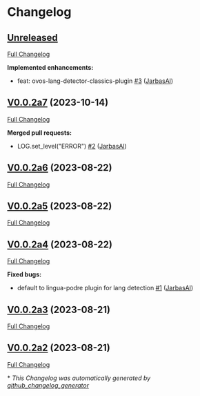 # Changelog

## [Unreleased](https://github.com/OpenVoiceOS/ovos-translate-server/tree/HEAD)

[Full Changelog](https://github.com/OpenVoiceOS/ovos-translate-server/compare/V0.0.2a7...HEAD)

**Implemented enhancements:**

- feat: ovos-lang-detector-classics-plugin [\#3](https://github.com/OpenVoiceOS/ovos-translate-server/pull/3) ([JarbasAl](https://github.com/JarbasAl))

## [V0.0.2a7](https://github.com/OpenVoiceOS/ovos-translate-server/tree/V0.0.2a7) (2023-10-14)

[Full Changelog](https://github.com/OpenVoiceOS/ovos-translate-server/compare/V0.0.2a6...V0.0.2a7)

**Merged pull requests:**

- LOG.set\_level\("ERROR"\) [\#2](https://github.com/OpenVoiceOS/ovos-translate-server/pull/2) ([JarbasAl](https://github.com/JarbasAl))

## [V0.0.2a6](https://github.com/OpenVoiceOS/ovos-translate-server/tree/V0.0.2a6) (2023-08-22)

[Full Changelog](https://github.com/OpenVoiceOS/ovos-translate-server/compare/V0.0.2a5...V0.0.2a6)

## [V0.0.2a5](https://github.com/OpenVoiceOS/ovos-translate-server/tree/V0.0.2a5) (2023-08-22)

[Full Changelog](https://github.com/OpenVoiceOS/ovos-translate-server/compare/V0.0.2a4...V0.0.2a5)

## [V0.0.2a4](https://github.com/OpenVoiceOS/ovos-translate-server/tree/V0.0.2a4) (2023-08-22)

[Full Changelog](https://github.com/OpenVoiceOS/ovos-translate-server/compare/V0.0.2a3...V0.0.2a4)

**Fixed bugs:**

- default to lingua-podre plugin for lang detection [\#1](https://github.com/OpenVoiceOS/ovos-translate-server/pull/1) ([JarbasAl](https://github.com/JarbasAl))

## [V0.0.2a3](https://github.com/OpenVoiceOS/ovos-translate-server/tree/V0.0.2a3) (2023-08-21)

[Full Changelog](https://github.com/OpenVoiceOS/ovos-translate-server/compare/V0.0.2a2...V0.0.2a3)

## [V0.0.2a2](https://github.com/OpenVoiceOS/ovos-translate-server/tree/V0.0.2a2) (2023-08-21)

[Full Changelog](https://github.com/OpenVoiceOS/ovos-translate-server/compare/359a9ca0ca1b9e5b26fb90f7f8f49d15dd909dfb...V0.0.2a2)



\* *This Changelog was automatically generated by [github_changelog_generator](https://github.com/github-changelog-generator/github-changelog-generator)*
